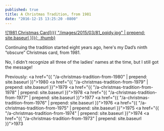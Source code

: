 ```yaml
---
published: true
title: A Christmas Tradition, from 1981
date: "2016-12-15 13:25:20 -0800"
---
```


<a href="/images/2015/03/81_pqidy.jpg" target="_blank">
  ![1981 Christmas Card]({{ "/images/2015/03/81_pqidy.jpg" | prepend: site.baseurl }}){: .thumb}
</a>

Continuing the tradition started eight years ago, here's my Dad&rsquo;s ninth
&ldquo;obscure&rdquo; Christmas card, from 1981.

No, I didn't recognize all three of the ladies' names at the time, but I still got the message!

Previously:
<a href="{{ "/a-christmas-tradition-from-1980" | prepend: site.baseurl }}">1980</a>
<a href="{{ "/a-christmas-tradition-from-1979" | prepend: site.baseurl }}">1979</a>
<a href="{{ "/a-christmas-tradition-from-1978" | prepend: site.baseurl }}">1978</a>
<a href="{{ "/a-christmas-tradition-from-1977" | prepend: site.baseurl }}">1977</a>
<a href="{{ "/a-christmas-tradition-from-1976" | prepend: site.baseurl }}">1976</a>
<a href="{{ "/a-christmas-tradition-from-1975" | prepend: site.baseurl }}">1975</a>
<a href="{{ "/a-christmas-tradition-from-1974" | prepend: site.baseurl }}">1974</a>
<a href="{{ "/a-christmas-tradition-from-1973" | prepend: site.baseurl }}">1973</a>
